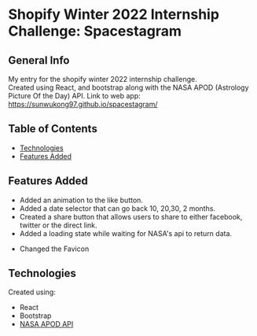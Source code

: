 # Shopify Winter 2022 Internship Challenge: Spacestagram

## General Info

My entry for the shopify winter 2022 internship challenge.  
Created using React, and bootstrap along with the NASA APOD (Astrology Picture Of the Day) API.
Link to web app: https://sunwukong97.github.io/spacestagram/

## Table of Contents

- [Technologies](#technologies)
- [Features Added](#features-added)

## Features Added

- Added an animation to the like button.
- Added a date selector that can go back 10, 20,30, 2 months.
- Created a share button that allows users to share to either facebook, twitter or the direct link.
- Added a loading state while waiting for NASA's api to return data.

* Changed the Favicon

## Technologies

Created using:

- React
- Bootstrap
- [NASA APOD API](https://api.nasa.gov/)
